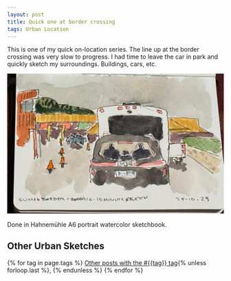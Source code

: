 ```yaml
---
layout: post
title: Quick one at border crossing
tags: Urban Location
---
```


This is one of my quick on-location series. The line up at the border crossing was very slow to progress. I had time to leave the car in park and quickly sketch my surroundings. Buildings, cars, etc.

![Line and wash sketch. The back of a small car with people in it viewed through the rear window. In front of the car is the back of a trailer RV. A white pickup truck is trying to get in front of the RV from the right. In the midground is the border control, with two closed gates with red signs about them, and one open gate with green sign about it. Some traffic cones are creating lines to follow. A mountain in the distance with a grey sky full of menacing clouds.](/images/border-crossing.jpg)

Done in Hahnem&uuml;hle A6 portrait watercolor sketchbook.




## Other Urban Sketches

  {% for tag in page.tags %}
  <a class="post" href="/tag/{{tag}}">Other posts with the #{{tag}} tag</a>{% unless forloop.last %}, {% endunless %}
  {% endfor %}